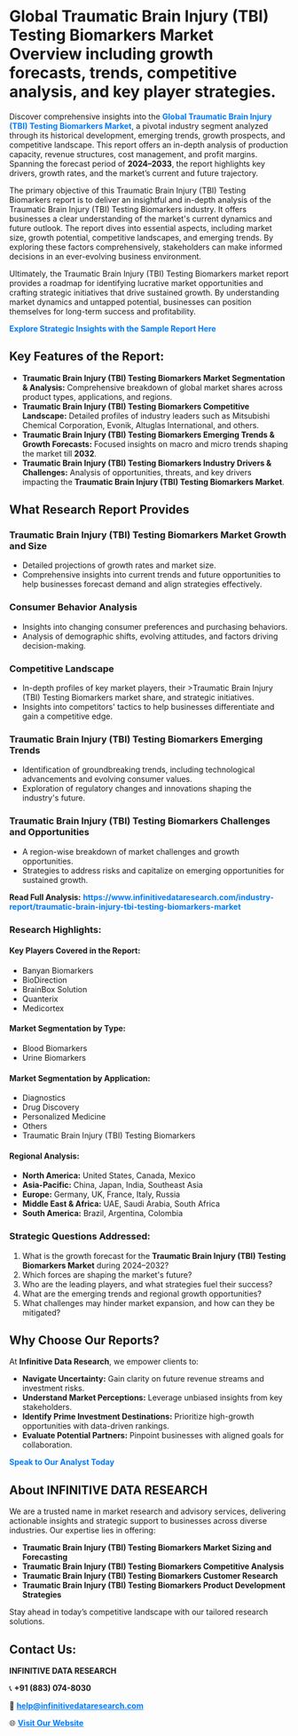 <h1>Global Traumatic Brain Injury (TBI) Testing Biomarkers Market Overview including growth forecasts, trends, competitive analysis, and key player strategies.</h1>
<p>
Discover comprehensive insights into the 
<a href="https://www.infinitivedataresearch.com/industry-report/traumatic-brain-injury-tbi-testing-biomarkers-market" rel="dofollow" style="color: #007BFF; text-decoration: none;"><strong>Global Traumatic Brain Injury (TBI) Testing Biomarkers Market</strong></a>, a pivotal industry segment analyzed through its historical development, emerging trends, growth prospects, and competitive landscape. This report offers an in-depth analysis of production capacity, revenue structures, cost management, and profit margins. Spanning the forecast period of <strong>2024–2033</strong>, the report highlights key drivers, growth rates, and the market’s current and future trajectory.
</p>
<p>
The primary objective of this Traumatic Brain Injury (TBI) Testing Biomarkers report is to deliver an insightful and in-depth analysis of the Traumatic Brain Injury (TBI) Testing Biomarkers industry. It offers businesses a clear understanding of the market's current dynamics and future outlook. The report dives into essential aspects, including market size, growth potential, competitive landscapes, and emerging trends. By exploring these factors comprehensively, stakeholders can make informed decisions in an ever-evolving business environment.
</p>
<p>
Ultimately, the Traumatic Brain Injury (TBI) Testing Biomarkers market report provides a roadmap for identifying lucrative market opportunities and crafting strategic initiatives that drive sustained growth. By understanding market dynamics and untapped potential, businesses can position themselves for long-term success and profitability.
</p>
<p>
<a href="https://www.infinitivedataresearch.com/request-sample/reportId=103621" style="color: #007BFF; text-decoration: none;"><strong>Explore Strategic Insights with the Sample Report Here</strong></a>
</p>

<h2>Key Features of the Report:</h2>
<ul>
<li><strong>Traumatic Brain Injury (TBI) Testing Biomarkers Market Segmentation & Analysis:</strong> Comprehensive breakdown of global market shares across product types, applications, and regions.</li>
<li><strong>Traumatic Brain Injury (TBI) Testing Biomarkers Competitive Landscape:</strong> Detailed profiles of industry leaders such as Mitsubishi Chemical Corporation, Evonik, Altuglas International, and others.</li>
<li><strong>Traumatic Brain Injury (TBI) Testing Biomarkers Emerging Trends & Growth Forecasts:</strong> Focused insights on macro and micro trends shaping the market till <strong>2032</strong>.</li>
<li><strong>Traumatic Brain Injury (TBI) Testing Biomarkers Industry Drivers & Challenges:</strong> Analysis of opportunities, threats, and key drivers impacting the <strong>Traumatic Brain Injury (TBI) Testing Biomarkers Market</strong>.</li>
</ul>

<h2>What Research Report Provides</h2>
<h3>Traumatic Brain Injury (TBI) Testing Biomarkers Market Growth and Size</h3>
<ul>
<li>Detailed projections of growth rates and market size.</li>
<li>Comprehensive insights into current trends and future opportunities to help businesses forecast demand and align strategies effectively.</li>
</ul>

<h3>Consumer Behavior Analysis</h3>
<ul>
<li>Insights into changing consumer preferences and purchasing behaviors.</li>
<li>Analysis of demographic shifts, evolving attitudes, and factors driving decision-making.</li>
</ul>

<h3>Competitive Landscape</h3>
<ul>
<li>In-depth profiles of key market players, their >Traumatic Brain Injury (TBI) Testing Biomarkers market share, and strategic initiatives.</li>
<li>Insights into competitors' tactics to help businesses differentiate and gain a competitive edge.</li>
</ul>

<h3>Traumatic Brain Injury (TBI) Testing Biomarkers Emerging Trends</h3>
<ul>
<li>Identification of groundbreaking trends, including technological advancements and evolving consumer values.</li>
<li>Exploration of regulatory changes and innovations shaping the industry's future.</li>
</ul>

<h3>Traumatic Brain Injury (TBI) Testing Biomarkers Challenges and Opportunities</h3>
<ul>
<li>A region-wise breakdown of market challenges and growth opportunities.</li>
<li>Strategies to address risks and capitalize on emerging opportunities for sustained growth.</li>
</ul>
<p><strong>Read Full Analysis:</strong> <a href="https://www.infinitivedataresearch.com/industry-report/traumatic-brain-injury-tbi-testing-biomarkers-market" rel="dofollow" style="color: #007BFF; text-decoration: none;"><strong>https://www.infinitivedataresearch.com/industry-report/traumatic-brain-injury-tbi-testing-biomarkers-market</strong></a></p>
<h3>Research Highlights:</h3>
<h4>Key Players Covered in the Report:</h4>
<ul><li>Banyan Biomarkers</li><li>BioDirection</li><li>BrainBox Solution</li><li>Quanterix</li><li>Medicortex</li></ul>
<h4>Market Segmentation by Type:</h4>
<ul><li>Blood Biomarkers</li><li>Urine Biomarkers</li></ul>
<h4>Market Segmentation by Application:</h4>
<ul><li>Diagnostics</li><li>Drug Discovery</li><li>Personalized Medicine</li><li>Others</li><li>Traumatic Brain Injury (TBI) Testing Biomarkers</li></ul>

<h4>Regional Analysis:</h4>
<ul>
<li><strong>North America:</strong> United States, Canada, Mexico</li>
<li><strong>Asia-Pacific:</strong> China, Japan, India, Southeast Asia</li>
<li><strong>Europe:</strong> Germany, UK, France, Italy, Russia</li>
<li><strong>Middle East & Africa:</strong> UAE, Saudi Arabia, South Africa</li>
<li><strong>South America:</strong> Brazil, Argentina, Colombia</li>
</ul>

<h3>Strategic Questions Addressed:</h3>
<ol>
<li>What is the growth forecast for the <strong>Traumatic Brain Injury (TBI) Testing Biomarkers Market</strong> during 2024–2032?</li>
<li>Which forces are shaping the market's future?</li>
<li>Who are the leading players, and what strategies fuel their success?</li>
<li>What are the emerging trends and regional growth opportunities?</li>
<li>What challenges may hinder market expansion, and how can they be mitigated?</li>
</ol>

<h2>Why Choose Our Reports?</h2>
<p>At <strong>Infinitive Data Research</strong>, we empower clients to:</p>
<ul>
<li><strong>Navigate Uncertainty:</strong> Gain clarity on future revenue streams and investment risks.</li>
<li><strong>Understand Market Perceptions:</strong> Leverage unbiased insights from key stakeholders.</li>
<li><strong>Identify Prime Investment Destinations:</strong> Prioritize high-growth opportunities with data-driven rankings.</li>
<li><strong>Evaluate Potential Partners:</strong> Pinpoint businesses with aligned goals for collaboration.</li>
</ul>
<p><a href="https://www.infinitivedataresearch.com/industry-report/traumatic-brain-injury-tbi-testing-biomarkers-market" rel="dofollow" style="color: #007BFF; text-decoration: none;"><strong>Speak to Our Analyst Today</strong></a></p>

<h2>About INFINITIVE DATA RESEARCH</h2>
<p>We are a trusted name in market research and advisory services, delivering actionable insights and strategic support to businesses across diverse industries. Our expertise lies in offering:</p>
<ul>
<li><strong>Traumatic Brain Injury (TBI) Testing Biomarkers Market Sizing and Forecasting</strong></li>
<li><strong>Traumatic Brain Injury (TBI) Testing Biomarkers Competitive Analysis</strong></li>
<li><strong>Traumatic Brain Injury (TBI) Testing Biomarkers Customer Research</strong></li>
<li><strong>Traumatic Brain Injury (TBI) Testing Biomarkers Product Development Strategies</strong></li>
</ul>
<p>Stay ahead in today’s competitive landscape with our tailored research solutions.</p>

<h2>Contact Us:</h2>
<p><strong>INFINITIVE DATA RESEARCH</strong></p>
<p>📞 <strong>+91 (883) 074-8030</strong></p>
<p>📧 <strong><a href="mailto:help@infinitivedataresearch.com" style="color: #007BFF;">help@infinitivedataresearch.com</a></strong></p>
<p>🌐 <strong><a href="https://www.infinitivedataresearch.com" rel="dofollow" style="color: #007BFF;">Visit Our Website</a></strong></p>